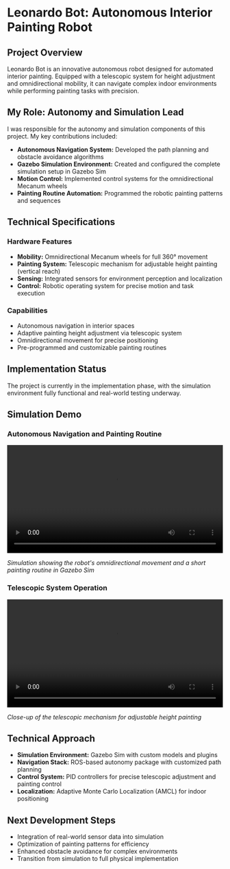 # Leonardo Bot: Autonomous Interior Painting Robot

## Project Overview
Leonardo Bot is an innovative autonomous robot designed for automated interior painting. Equipped with a telescopic system for height adjustment and omnidirectional mobility, it can navigate complex indoor environments while performing painting tasks with precision.

## My Role: Autonomy and Simulation Lead
I was responsible for the autonomy and simulation components of this project. My key contributions included:

- **Autonomous Navigation System:** Developed the path planning and obstacle avoidance algorithms
- **Gazebo Simulation Environment:** Created and configured the complete simulation setup in Gazebo Sim
- **Motion Control:** Implemented control systems for the omnidirectional Mecanum wheels
- **Painting Routine Automation:** Programmed the robotic painting patterns and sequences

## Technical Specifications

### Hardware Features
- **Mobility:** Omnidirectional Mecanum wheels for full 360° movement
- **Painting System:** Telescopic mechanism for adjustable height painting (vertical reach)
- **Sensing:** Integrated sensors for environment perception and localization
- **Control:** Robotic operating system for precise motion and task execution

### Capabilities
- Autonomous navigation in interior spaces
- Adaptive painting height adjustment via telescopic system
- Omnidirectional movement for precise positioning
- Pre-programmed and customizable painting routines

## Implementation Status
The project is currently in the implementation phase, with the simulation environment fully functional and real-world testing underway.

## Simulation Demo

### Autonomous Navigation and Painting Routine

<video width="100%" controls>
  <source src="content/leonardo-robot/video/rutine_paint.mp4" type="video/mp4">
  Your browser does not support the video tag.
</video>

*Simulation showing the robot's omnidirectional movement and a short painting routine in Gazebo Sim*

### Telescopic System Operation

<video width="100%" controls>
  <source src="content/leonardo-robot/video/telescopic_robot.mp4" type="video/mp4">
  Your browser does not support the video tag.
</video>

*Close-up of the telescopic mechanism for adjustable height painting*

## Technical Approach
- **Simulation Environment:** Gazebo Sim with custom models and plugins
- **Navigation Stack:** ROS-based autonomy package with customized path planning
- **Control System:** PID controllers for precise telescopic adjustment and painting control
- **Localization:** Adaptive Monte Carlo Localization (AMCL) for indoor positioning

## Next Development Steps
- Integration of real-world sensor data into simulation
- Optimization of painting patterns for efficiency
- Enhanced obstacle avoidance for complex environments
- Transition from simulation to full physical implementation